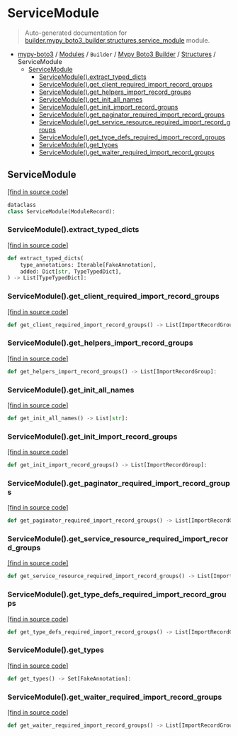 # ServiceModule

> Auto-generated documentation for [builder.mypy_boto3_builder.structures.service_module](https://github.com/vemel/mypy_boto3/blob/master/builder/mypy_boto3_builder/structures/service_module.py) module.

- [mypy-boto3](../../../README.md#mypy_boto3) / [Modules](../../../MODULES.md#mypy-boto3-modules) / `Builder` / [Mypy Boto3 Builder](../index.md#mypy-boto3-builder) / [Structures](index.md#structures) / ServiceModule
    - [ServiceModule](#servicemodule)
        - [ServiceModule().extract_typed_dicts](#servicemoduleextract_typed_dicts)
        - [ServiceModule().get_client_required_import_record_groups](#servicemoduleget_client_required_import_record_groups)
        - [ServiceModule().get_helpers_import_record_groups](#servicemoduleget_helpers_import_record_groups)
        - [ServiceModule().get_init_all_names](#servicemoduleget_init_all_names)
        - [ServiceModule().get_init_import_record_groups](#servicemoduleget_init_import_record_groups)
        - [ServiceModule().get_paginator_required_import_record_groups](#servicemoduleget_paginator_required_import_record_groups)
        - [ServiceModule().get_service_resource_required_import_record_groups](#servicemoduleget_service_resource_required_import_record_groups)
        - [ServiceModule().get_type_defs_required_import_record_groups](#servicemoduleget_type_defs_required_import_record_groups)
        - [ServiceModule().get_types](#servicemoduleget_types)
        - [ServiceModule().get_waiter_required_import_record_groups](#servicemoduleget_waiter_required_import_record_groups)

## ServiceModule

[[find in source code]](https://github.com/vemel/mypy_boto3/blob/master/builder/mypy_boto3_builder/structures/service_module.py#L21)

```python
dataclass
class ServiceModule(ModuleRecord):
```

### ServiceModule().extract_typed_dicts

[[find in source code]](https://github.com/vemel/mypy_boto3/blob/master/builder/mypy_boto3_builder/structures/service_module.py#L31)

```python
def extract_typed_dicts(
    type_annotations: Iterable[FakeAnnotation],
    added: Dict[str, TypeTypedDict],
) -> List[TypeTypedDict]:
```

### ServiceModule().get_client_required_import_record_groups

[[find in source code]](https://github.com/vemel/mypy_boto3/blob/master/builder/mypy_boto3_builder/structures/service_module.py#L111)

```python
def get_client_required_import_record_groups() -> List[ImportRecordGroup]:
```

### ServiceModule().get_helpers_import_record_groups

[[find in source code]](https://github.com/vemel/mypy_boto3/blob/master/builder/mypy_boto3_builder/structures/service_module.py#L172)

```python
def get_helpers_import_record_groups() -> List[ImportRecordGroup]:
```

### ServiceModule().get_init_all_names

[[find in source code]](https://github.com/vemel/mypy_boto3/blob/master/builder/mypy_boto3_builder/structures/service_module.py#L101)

```python
def get_init_all_names() -> List[str]:
```

### ServiceModule().get_init_import_record_groups

[[find in source code]](https://github.com/vemel/mypy_boto3/blob/master/builder/mypy_boto3_builder/structures/service_module.py#L67)

```python
def get_init_import_record_groups() -> List[ImportRecordGroup]:
```

### ServiceModule().get_paginator_required_import_record_groups

[[find in source code]](https://github.com/vemel/mypy_boto3/blob/master/builder/mypy_boto3_builder/structures/service_module.py#L138)

```python
def get_paginator_required_import_record_groups() -> List[ImportRecordGroup]:
```

### ServiceModule().get_service_resource_required_import_record_groups

[[find in source code]](https://github.com/vemel/mypy_boto3/blob/master/builder/mypy_boto3_builder/structures/service_module.py#L124)

```python
def get_service_resource_required_import_record_groups() -> List[ImportRecordGroup]:
```

### ServiceModule().get_type_defs_required_import_record_groups

[[find in source code]](https://github.com/vemel/mypy_boto3/blob/master/builder/mypy_boto3_builder/structures/service_module.py#L158)

```python
def get_type_defs_required_import_record_groups() -> List[ImportRecordGroup]:
```

### ServiceModule().get_types

[[find in source code]](https://github.com/vemel/mypy_boto3/blob/master/builder/mypy_boto3_builder/structures/service_module.py#L56)

```python
def get_types() -> Set[FakeAnnotation]:
```

### ServiceModule().get_waiter_required_import_record_groups

[[find in source code]](https://github.com/vemel/mypy_boto3/blob/master/builder/mypy_boto3_builder/structures/service_module.py#L148)

```python
def get_waiter_required_import_record_groups() -> List[ImportRecordGroup]:
```
